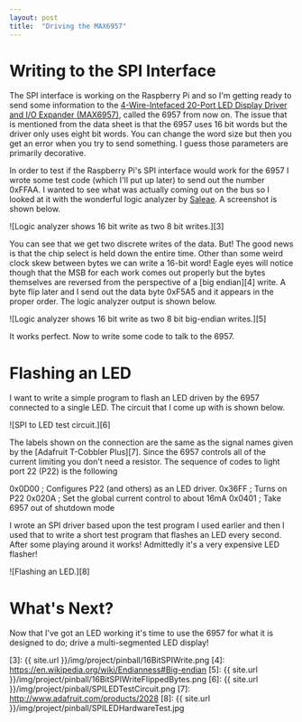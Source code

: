 ```yaml
---
layout: post
title:  "Driving the MAX6957"
---
```


Writing to the SPI Interface
============================

The SPI interface is working on the Raspberry Pi and so I'm getting ready to
send some information to the [4-Wire-Intefaced 20-Port LED Display Driver and
I/O Expander (MAX6957)][1], called the 6957 from now on. The issue that is
mentioned from the data sheet is that the 6957 uses 16 bit words but the driver
only uses eight bit words. You can change the word size but then you get an
error when you try to send something. I guess those parameters are primarily
decorative.

In order to test if the Raspberry Pi's SPI interface would work for the 6957 I
wrote some test code (which I'll put up later) to send out the number 0xFFAA. I
wanted to see what was actually coming out on the bus so I looked at it with the
wonderful logic analyzer by [Saleae][2]. A screenshot is shown below.

![Logic analyzer shows 16 bit write as two 8 bit writes.][3]

You can see that we get two discrete writes of the data. But! The good news is
that the chip select is held down the entire time. Other than some weird clock
skew between bytes we can write a 16-bit word! Eagle eyes will notice though
that the MSB for each work comes out properly but the bytes themselves are
reversed from the perspective of a [big endian][4] write. A byte flip later and
I send out the data byte 0xF5A5 and it appears in the proper order. The logic
analyzer output is shown below.

![Logic analyzer shows 16 bit write as two 8 bit big-endian writes.][5]

It works perfect. Now to write some code to talk to the 6957.

Flashing an LED
===============

I want to write a simple program to flash an LED driven by the 6957 connected
to a single LED. The circuit that I come up with is shown below.

![SPI to LED test circuit.][6]

The labels shown on the connection are the same as the signal names given by the
[Adafruit T-Cobbler Plus][7]. Since the 6957 controls all of the current
limiting you don't need a resistor. The sequence of codes to light port 22 (P22)
is the following

  0x0D00 ; Configures P22 (and others) as an LED driver.
  0x36FF ; Turns on P22
  0x020A ; Set the global current control to about 16mA
  0x0401 ; Take 6957 out of shutdown mode

I wrote an SPI driver based upon the test program I used earlier and then I
used that to write a short test program that flashes an LED every second. After
some playing around it works! Admittedly it's a very expensive LED flasher!

![Flashing an LED.][8]

What's Next?
============

Now that I've got an LED working it's time to use the 6957 for what it is
designed to do; drive a multi-segmented LED display!

[1]: http://datasheets.maximintegrated.com/en/ds/MAX6957.pdf
[2]: https://www.saleae.com
[3]: {{ site.url }}/img/project/pinball/16BitSPIWrite.png
[4]: https://en.wikipedia.org/wiki/Endianness#Big-endian
[5]: {{ site.url }}/img/project/pinball/16BitSPIWriteFlippedBytes.png
[6]: {{ site.url }}/img/project/pinball/SPILEDTestCircuit.png
[7]: http://www.adafruit.com/products/2028
[8]: {{ site.url }}/img/project/pinball/SPILEDHardwareTest.jpg
